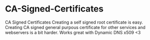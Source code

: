 # CA-Signed-Certificates

CA Signed Certificates
Creating a self signed root certificate is easy.
Creating CA signed general purpous certificate for other services and webservers is a bit harder.
Works great with Dynamic DNS
x509 <3
